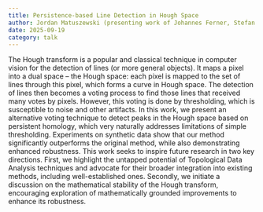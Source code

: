 ```yaml
---
title: Persistence-based Line Detection in Hough Space
author: Jordan Matuszewski (presenting work of Johannes Ferner, Stefan Huber, Saverio Messineo, Angel Pop, and Martin Uray)
date: 2025-09-19
category: talk
---
```


The Hough transform is a popular and classical technique in computer vision for the detection of lines (or more general objects). It maps a pixel into a dual space – the Hough space: each pixel is mapped to the set of lines through this pixel, which forms a curve in Hough space.
The detection of lines then becomes a voting process to find those lines that received many votes by pixels. However, this voting is done by
thresholding, which is susceptible to noise and other artifacts. In this work, we present an alternative voting technique to detect peaks in
the Hough space based on persistent homology, which very naturally addresses limitations of simple thresholding. Experiments on synthetic data
show that our method significantly outperforms the original method, while also demonstrating enhanced robustness. This work seeks to inspire future research in two key directions. First, we highlight the untapped potential of Topological Data Analysis techniques and advocate for their broader integration into existing methods, including well-established ones. Secondly, we initiate a discussion on the mathematical stability of the Hough transform, encouraging exploration of mathematically grounded improvements to enhance its robustness.
